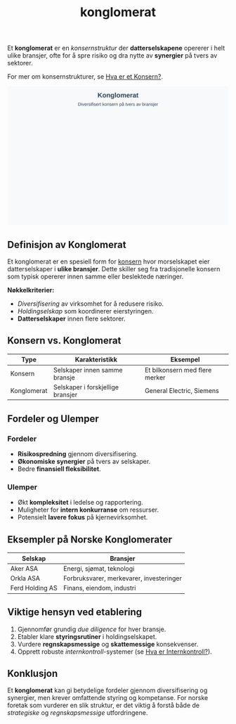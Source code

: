 ﻿---
title: "konglomerat"
meta_title: "konglomerat"
meta_description: 'Et **konglomerat** er en *konsernstruktur* der **datterselskapene** opererer i helt ulike bransjer, ofte for å spre risiko og dra nytte av **synergier** på tv...'
slug: konglomerat
type: blog
layout: pages/single
---

Et **konglomerat** er en *konsernstruktur* der **datterselskapene** opererer i helt ulike bransjer, ofte for å spre risiko og dra nytte av **synergier** på tvers av sektorer.

For mer om konsernstrukturer, se [Hva er et Konsern?](/blogs/regnskap/hva-er-konsern "Hva er et Konsern?").

![Konglomerat](konglomerat-image.svg)

## Definisjon av Konglomerat

Et konglomerat er en spesiell form for [konsern](/blogs/regnskap/hva-er-konsern "Hva er et Konsern?") hvor morselskapet eier datterselskaper i **ulike bransjer**. Dette skiller seg fra tradisjonelle konsern som typisk opererer innen samme eller beslektede næringer.

**Nøkkelkriterier:**

* *Diversifisering* av virksomhet for å redusere risiko.
* *Holdingselskap* som koordinerer eierstyringen.
* **Datterselskaper** innen flere sektorer.

## Konsern vs. Konglomerat

| **Type**    | **Karakteristikk**                     | **Eksempel**                  |
|-------------|----------------------------------------|-------------------------------|
| Konsern     | Selskaper innen samme bransje          | Et bilkonsern med flere merker|
| Konglomerat | Selskaper i forskjellige bransjer      | General Electric, Siemens     |

## Fordeler og Ulemper

### Fordeler

* **Risikospredning** gjennom diversifisering.
* **Økonomiske synergier** på tvers av selskaper.
* Bedre **finansiell fleksibilitet**.

### Ulemper

* Økt **kompleksitet** i ledelse og rapportering.
* Muligheter for **intern konkurranse** om ressurser.
* Potensielt **lavere fokus** på kjernevirksomhet.

## Eksempler på Norske Konglomerater

| **Selskap**        | **Bransjer**                            |
|--------------------|-----------------------------------------|
| Aker ASA           | Energi, sjømat, teknologi               |
| Orkla ASA          | Forbruksvarer, merkevarer, investeringer|
| Ferd Holding AS    | Finans, eiendom, industri               |

## Viktige hensyn ved etablering

1. Gjennomfør grundig *due diligence* for hver bransje.
2. Etabler klare **styringsrutiner** i holdingselskapet.
3. Vurdere **regnskapsmessige** og **skattemessige** konsekvenser.
4. Opprett robuste *internkontroll*-systemer (se [Hva er Internkontroll?](/blogs/regnskap/hva-er-internkontroll "Hva er Internkontroll? Komplett Guide til Internkontrollsystemer")).

## Konklusjon

Et **konglomerat** kan gi betydelige fordeler gjennom diversifisering og synergier, men krever omfattende styring og kompetanse. For norske foretak som vurderer en slik struktur, er det viktig å forstå både de *strategiske* og *regnskapsmessige* utfordringene.







